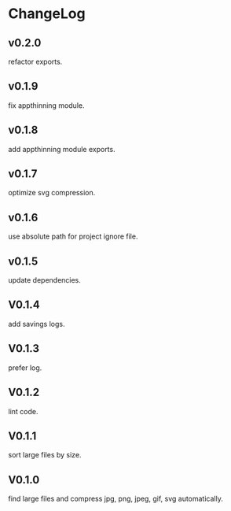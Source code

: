 # ChangeLog

## v0.2.0

refactor exports.

## v0.1.9

fix appthinning module.

## v0.1.8

add appthinning module exports.

## v0.1.7

optimize svg compression.

## v0.1.6

use absolute path for project ignore file.

## v0.1.5

update dependencies.

## V0.1.4

add savings logs.

## V0.1.3

prefer log.

## V0.1.2

lint code.

## V0.1.1

sort large files by size.

## V0.1.0

find large files and compress jpg, png, jpeg, gif, svg automatically.